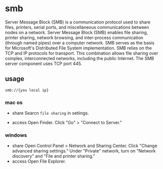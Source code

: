 # smb

Server Message Block (SMB) is a communication protocol used to share files, printers, serial ports, and miscellaneous communications between nodes on a network.
Server Message Block (SMB) enables file sharing, printer sharing, network browsing, and inter-process communication (through named pipes) over a computer network. SMB serves as the basis for Microsoft's Distributed File System implementation.
SMB relies on the TCP and IP protocols for transport. This combination allows file sharing over complex, interconnected networks, including the public Internet. The SMB server component uses TCP port 445.

## usage

```
smb://{you local ip}
```

### mac os

- share
  Searcn `file sharing` in setiings.

- access
  Open Finder. Click "Go" > "Connect to Server."

### windows

- share
  Open Control Panel > Network and Sharing Center. Click "Change advanced sharing settings." Under "Private" network, turn on "Network discovery" and "File and printer sharing."
- access
  Open File Explorer.
